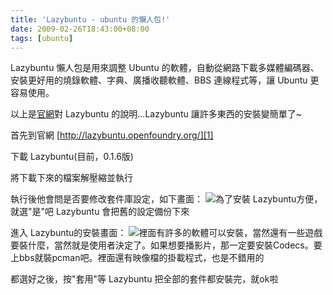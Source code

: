 ```yaml
---
title: 'Lazybuntu - ubuntu 的懶人包!'
date: 2009-02-26T18:43:00+08:00
tags: [ubuntu]
---
```



Lazybuntu 懶人包是用來調整 Ubuntu 的軟體，自動從網路下載多媒體編碼器、安裝更好用的燒錄軟體、字典、廣播收聽軟體、BBS 連線程式等，讓 Ubuntu 更容易使用。

以上是[官網][1]對 Lazybuntu 的說明...Lazybuntu 讓許多東西的安裝變簡單了~

首先到官網 [http://lazybuntu.openfoundry.org/][1]

下載 Lazybuntu(目前，0.1.6版)

將下載下來的檔案解壓縮並執行

執行後他會問是否要修改套件庫設定，如下畫面：
![](/posts/2009/02/L02.png)為了安裝 Lazybuntu方便，就選"是"吧
Lazybuntu 會把舊的設定備份下來


進入 Lazybuntu的安裝畫面：
![](/posts/2009/02/L03.png)裡面有許多的軟體可以安裝，當然還有一些遊戲
要裝什麼，當然就是使用者決定了。如果想要播影片，那一定要安裝Codecs。要上bbs就裝pcman吧。裡面還有映像檔的掛載程式，也是不錯用的

都選好之後，按"套用"等 Lazybuntu 把全部的套件都安裝完，就ok啦


[1]: http://lazybuntu.openfoundry.org/
